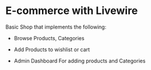 
# E-commerce with Livewire

Basic Shop that implements the following:

* Browse Products, Categories

* Add Products to wishlist or cart

* Admin Dashboard For adding products and Categories


